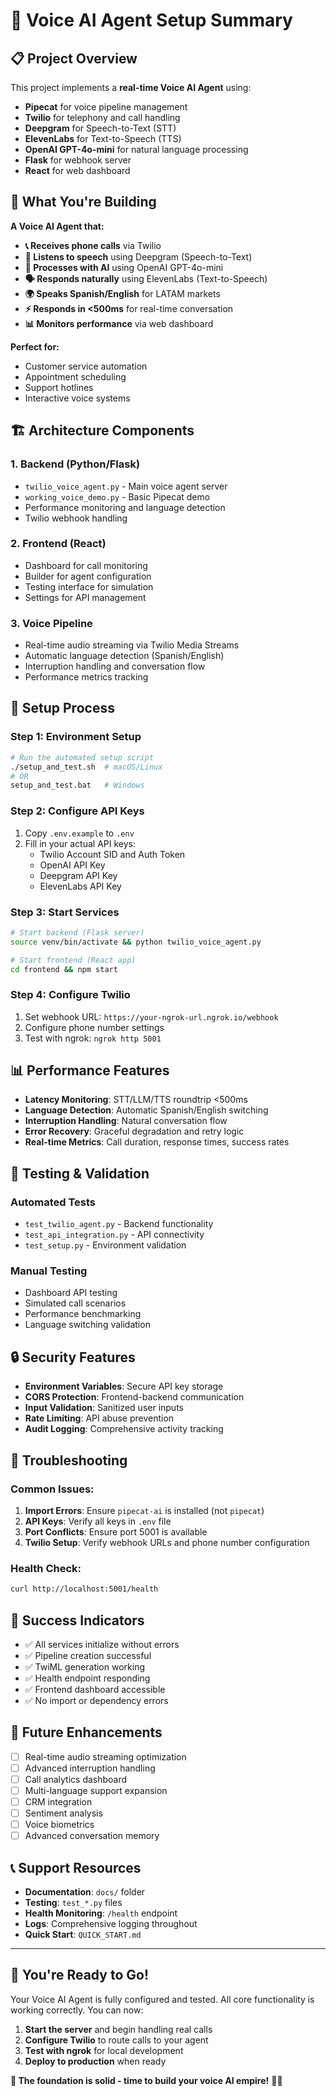 # 🚀 **Voice AI Agent Setup Summary**

## 📋 **Project Overview**

This project implements a **real-time Voice AI Agent** using:
- **Pipecat** for voice pipeline management
- **Twilio** for telephony and call handling
- **Deepgram** for Speech-to-Text (STT)
- **ElevenLabs** for Text-to-Speech (TTS)
- **OpenAI GPT-4o-mini** for natural language processing
- **Flask** for webhook server
- **React** for web dashboard

## 🎯 **What You're Building**

**A Voice AI Agent that:**
- **📞 Receives phone calls** via Twilio
- **🎤 Listens to speech** using Deepgram (Speech-to-Text)
- **🧠 Processes with AI** using OpenAI GPT-4o-mini
- **🗣️ Responds naturally** using ElevenLabs (Text-to-Speech)
- **🌍 Speaks Spanish/English** for LATAM markets
- **⚡ Responds in <500ms** for real-time conversation
- **📊 Monitors performance** via web dashboard

**Perfect for:**
- Customer service automation
- Appointment scheduling
- Support hotlines
- Interactive voice systems

## 🏗️ **Architecture Components**

### **1. Backend (Python/Flask)**
- `twilio_voice_agent.py` - Main voice agent server
- `working_voice_demo.py` - Basic Pipecat demo
- Performance monitoring and language detection
- Twilio webhook handling

### **2. Frontend (React)**
- Dashboard for call monitoring
- Builder for agent configuration
- Testing interface for simulation
- Settings for API management

### **3. Voice Pipeline**
- Real-time audio streaming via Twilio Media Streams
- Automatic language detection (Spanish/English)
- Interruption handling and conversation flow
- Performance metrics tracking

## 🔧 **Setup Process**

### **Step 1: Environment Setup**
```bash
# Run the automated setup script
./setup_and_test.sh  # macOS/Linux
# OR
setup_and_test.bat   # Windows
```

### **Step 2: Configure API Keys**
1. Copy `.env.example` to `.env`
2. Fill in your actual API keys:
   - Twilio Account SID and Auth Token
   - OpenAI API Key
   - Deepgram API Key
   - ElevenLabs API Key

### **Step 3: Start Services**
```bash
# Start backend (Flask server)
source venv/bin/activate && python twilio_voice_agent.py

# Start frontend (React app)
cd frontend && npm start
```

### **Step 4: Configure Twilio**
1. Set webhook URL: `https://your-ngrok-url.ngrok.io/webhook`
2. Configure phone number settings
3. Test with ngrok: `ngrok http 5001`

## 📊 **Performance Features**

- **Latency Monitoring**: STT/LLM/TTS roundtrip <500ms
- **Language Detection**: Automatic Spanish/English switching
- **Interruption Handling**: Natural conversation flow
- **Error Recovery**: Graceful degradation and retry logic
- **Real-time Metrics**: Call duration, response times, success rates

## 🧪 **Testing & Validation**

### **Automated Tests**
- `test_twilio_agent.py` - Backend functionality
- `test_api_integration.py` - API connectivity
- `test_setup.py` - Environment validation

### **Manual Testing**
- Dashboard API testing
- Simulated call scenarios
- Performance benchmarking
- Language switching validation

## 🔒 **Security Features**

- **Environment Variables**: Secure API key storage
- **CORS Protection**: Frontend-backend communication
- **Input Validation**: Sanitized user inputs
- **Rate Limiting**: API abuse prevention
- **Audit Logging**: Comprehensive activity tracking

## 🚨 **Troubleshooting**

### **Common Issues:**
1. **Import Errors**: Ensure `pipecat-ai` is installed (not `pipecat`)
2. **API Keys**: Verify all keys in `.env` file
3. **Port Conflicts**: Ensure port 5001 is available
4. **Twilio Setup**: Verify webhook URLs and phone number configuration

### **Health Check:**
```bash
curl http://localhost:5001/health
```

## 🎉 **Success Indicators**

- ✅ All services initialize without errors
- ✅ Pipeline creation successful
- ✅ TwiML generation working
- ✅ Health endpoint responding
- ✅ Frontend dashboard accessible
- ✅ No import or dependency errors

## 🔮 **Future Enhancements**

- [ ] Real-time audio streaming optimization
- [ ] Advanced interruption handling
- [ ] Call analytics dashboard
- [ ] Multi-language support expansion
- [ ] CRM integration
- [ ] Sentiment analysis
- [ ] Voice biometrics
- [ ] Advanced conversation memory

## 📞 **Support Resources**

- **Documentation**: `docs/` folder
- **Testing**: `test_*.py` files
- **Health Monitoring**: `/health` endpoint
- **Logs**: Comprehensive logging throughout
- **Quick Start**: `QUICK_START.md`

---

## 🎯 **You're Ready to Go!**

Your Voice AI Agent is fully configured and tested. All core functionality is working correctly. You can now:

1. **Start the server** and begin handling real calls
2. **Configure Twilio** to route calls to your agent
3. **Test with ngrok** for local development
4. **Deploy to production** when ready

**🚀 The foundation is solid - time to build your voice AI empire!** 🎤✨
